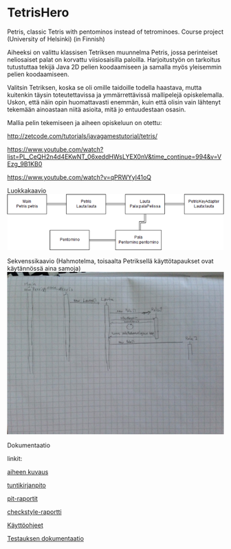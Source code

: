 # TetrisHero
Petris, classic Tetris with pentominos instead of tetrominoes. Course project (University of Helsinki)
(in Finnish)

Aiheeksi on valittu klassisen Tetriksen muunnelma Petris, jossa perinteiset neliosaiset palat on korvattu viisiosaisilla paloilla. Harjoitustyön on tarkoitus tutustuttaa tekijä Java 2D pelien koodaamiseen ja samalla myös yleisemmin pelien koodaamiseen.

Valitsin Tetriksen, koska se oli omille taidoille todella haastava, mutta kuitenkin täysin toteutettavissa ja ymmärrettävissä mallipelejä opiskelemalla. Uskon, että näin opin huomattavasti enemmän, kuin että olisin vain lähtenyt tekemään ainoastaan niitä asioita, mitä jo entuudestaan osasin.

Mallia pelin tekemiseen ja aiheen opiskeluun on otettu:

http://zetcode.com/tutorials/javagamestutorial/tetris/

https://www.youtube.com/watch?list=PL_CeQH2n4d4EKwNT_06xeddHWsLYEX0nV&time_continue=994&v=VEzg_9B1KB0

https://www.youtube.com/watch?v=qPRWYyl41oQ


Luokkakaavio
![Luokkakaavio](Dokumentaatio/luokkakaavio.png)

Sekvenssikaavio
(Hahmotelma, toisaalta Petriksellä käyttötapaukset ovat käytännössä aina samoja)
![Seksvenssikaavio](Dokumentaatio/sekvenssikaavio.jpg)


Dokumentaatio

linkit:

[aiheen kuvaus](Dokumentaatio/AiheenKuvausJaRakenne.md)

[tuntikirjanpito](Dokumentaatio/Tuntikirjanpito.md)

[pit-raportit](Dokumentaatio/pit)

[checkstyle-raportti](Dokumentaatio/checkstyle)

[Käyttöohjeet](Dokumentaatio/Kayttoohjeet.md)

[Testauksen dokumentaatio](Dokumentaatio/Testausdokumentaatio.md)


